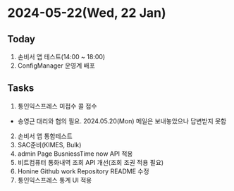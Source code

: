 # 2024-05-22(Wed, 22 Jan)
## Today
1. 손비서 앱 테스트(14:00 ~ 18:00)
2. ConfigManager 운영계 배포

## Tasks
1. 통인익스프레스 미접수 콜 접수
- 송영근 대리와 협의 필요. 2024.05.20(Mon) 메일은 보내놓았으나 답변받지 못함
2. 손비서 앱 통합테스트
3. SAC준비(KIMES, Bulk)
4. admin Page BusniessTime now API 적용
5. 비트컴퓨터 통화내역 조회 API 개선(조회 조권 적용 필요)
6. Honine Github work Repository README 수정
7. 통인익스프레스 통계 UI 적용
